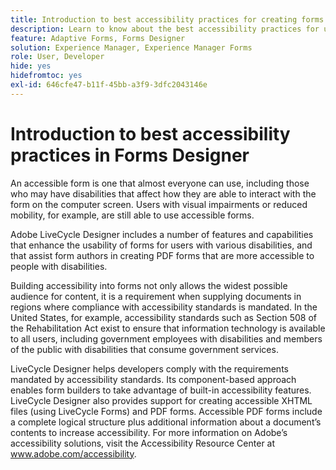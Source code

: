```yaml
---
title: Introduction to best accessibility practices for creating forms in forms designer
description: Learn to know about the best accessibility practices for using forms designer
feature: Adaptive Forms, Forms Designer
solution: Experience Manager, Experience Manager Forms
role: User, Developer
hide: yes
hidefromtoc: yes
exl-id: 646cfe47-b11f-45bb-a3f9-3dfc2043146e
---
```

# Introduction to best accessibility practices in Forms Designer

An accessible form is one that almost everyone can use, including those who may have disabilities that affect how they are able to interact with the form on the computer screen. Users with visual impairments or reduced mobility, for example, are still able to use accessible forms.

Adobe LiveCycle Designer includes a number of features and capabilities that enhance the usability of forms for users with various disabilities, and that assist form authors in creating PDF forms that are more accessible to people with disabilities.

Building accessibility into forms not only allows the widest possible audience for content, it is a requirement when supplying documents in regions where compliance with accessibility standards is mandated. In the United States, for example, accessibility standards such as Section 508 of the Rehabilitation Act exist to ensure that information technology is available to all users, including government employees with disabilities and members of the public with disabilities that consume government services.

LiveCycle Designer helps developers comply with the requirements mandated by accessibility standards. Its component-based approach enables form builders to take advantage of built-in accessibility features. LiveCycle Designer also provides support for creating accessible XHTML files (using LiveCycle Forms) and PDF forms. Accessible PDF forms include a complete logical structure plus additional information about a document’s contents to increase accessibility.
For more information on Adobe’s accessibility solutions, visit the Accessibility Resource Center at www.adobe.com/accessibility.
